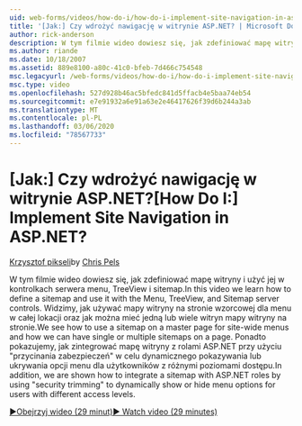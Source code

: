 ```yaml
---
uid: web-forms/videos/how-do-i/how-do-i-implement-site-navigation-in-aspnet
title: '[Jak:] Czy wdrożyć nawigację w witrynie ASP.NET? | Microsoft Docs'
author: rick-anderson
description: W tym filmie wideo dowiesz się, jak zdefiniować mapę witryny i użyć jej w kontrolkach serwera menu, TreeView i sitemap. Widzimy, jak używać mapy witryny na stronie wzorcowej...
ms.author: riande
ms.date: 10/18/2007
ms.assetid: 889e8100-a80c-41c0-bfeb-7d466c754548
msc.legacyurl: /web-forms/videos/how-do-i/how-do-i-implement-site-navigation-in-aspnet
msc.type: video
ms.openlocfilehash: 527d928b46ac5bfedc841d5ffacb4e5baa74eb54
ms.sourcegitcommit: e7e91932a6e91a63e2e46417626f39d6b244a3ab
ms.translationtype: MT
ms.contentlocale: pl-PL
ms.lasthandoff: 03/06/2020
ms.locfileid: "78567733"
---
```

# <a name="how-do-i-implement-site-navigation-in-aspnet"></a><span data-ttu-id="77745-105">[Jak:] Czy wdrożyć nawigację w witrynie ASP.NET?</span><span class="sxs-lookup"><span data-stu-id="77745-105">[How Do I:] Implement Site Navigation in ASP.NET?</span></span>

<span data-ttu-id="77745-106">[Krzysztof pikseli](https://twitter.com/chrispels)</span><span class="sxs-lookup"><span data-stu-id="77745-106">by [Chris Pels](https://twitter.com/chrispels)</span></span>

<span data-ttu-id="77745-107">W tym filmie wideo dowiesz się, jak zdefiniować mapę witryny i użyć jej w kontrolkach serwera menu, TreeView i sitemap.</span><span class="sxs-lookup"><span data-stu-id="77745-107">In this video we learn how to define a sitemap and use it with the Menu, TreeView, and Sitemap server controls.</span></span> <span data-ttu-id="77745-108">Widzimy, jak używać mapy witryny na stronie wzorcowej dla menu w całej lokacji oraz jak można mieć jedną lub wiele witryn mapy witryny na stronie.</span><span class="sxs-lookup"><span data-stu-id="77745-108">We see how to use a sitemap on a master page for site-wide menus and how we can have single or multiple sitemaps on a page.</span></span> <span data-ttu-id="77745-109">Ponadto pokazujemy, jak zintegrować mapę witryny z rolami ASP.NET przy użyciu "przycinania zabezpieczeń" w celu dynamicznego pokazywania lub ukrywania opcji menu dla użytkowników z różnymi poziomami dostępu.</span><span class="sxs-lookup"><span data-stu-id="77745-109">In addition, we are shown how to integrate a sitemap with ASP.NET roles by using "security trimming" to dynamically show or hide menu options for users with different access levels.</span></span>

[<span data-ttu-id="77745-110">&#9654;Obejrzyj wideo (29 minut)</span><span class="sxs-lookup"><span data-stu-id="77745-110">&#9654; Watch video (29 minutes)</span></span>](https://channel9.msdn.com/Blogs/ASP-NET-Site-Videos/how-do-i-implement-site-navigation-in-aspnet)
